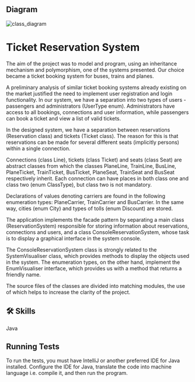 ## Diagram

![class_diagram](https://github.com/maciekstrach01/Library_project_cpp/assets/146733279/cd284447-0683-41dd-917c-fd4e30eadb27)
# Ticket Reservation System

The aim of the project was to model and program, using an inheritance mechanism and polymorphism, one of the systems presented. Our choice became a ticket booking system for buses, trains and planes.  
  
A preliminary analysis of similar ticket booking systems already existing on the market justified the need to implement user registration and login functionality. In our system, we have a separation into two types of users - passengers and administrators (UserType enum). Administrators have access to all bookings, connections and user information, while passengers can book a ticket and view a list of valid tickets.  
  
In the designed system, we have a separation between reservations (Reservation class) and tickets (Ticket class). The reason for this is that reservations can be made for several different seats (implicitly persons) within a single connection.

Connections (class Line), tickets (class Ticket) and seats (class Seat) are abstract classes from which the classes PlaneLine, TrainLine, BusLine, PlaneTicket, TrainTicket, BusTicket, PlaneSeat, TrainSeat and BusSeat respectively inherit. Each connection can have places in both class one and class two (enum ClassType), but class two is not mandatory.  
  
Declarations of values denoting carriers are found in the following enumeration types: PlaneCarrier, TrainCarrier and BusCarrier. In the same way, cities (enum City) and types of tolls (enum Discount) are stored.  
  
The application implements the facade pattern by separating a main class (ReservationSystem) responsible for storing information about reservations, connections and users, and a class ConsoleReservationSystem, whose task is to display a graphical interface in the system console.

The ConsoleReservationSystem class is strongly related to the SystemVisualiser class, which provides methods to display the objects used in the system. The enumeration types, on the other hand, implement the EnumVisualiser interface, which provides us with a method that returns a friendly name.  
  
The source files of the classes are divided into matching modules, the use of which helps to increase the clarity of the project.

## 🛠 Skills
Java


## Running Tests

To run the tests, you must have IntelliJ or another preferred IDE for Java installed. Configure the IDE for Java, translate the code into machine language i.e. compile it, and then run the program.

```

